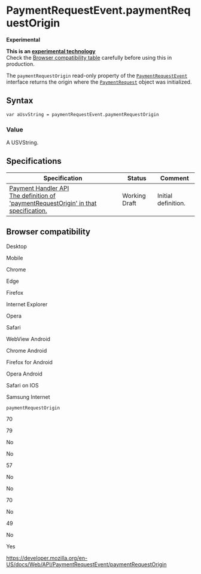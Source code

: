 PaymentRequestEvent.paymentRequestOrigin
========================================

**Experimental**

**This is an [experimental technology](https://developer.mozilla.org/en-US/docs/MDN/Guidelines/Conventions_definitions#experimental)**  
Check the [Browser compatibility table](#browser_compatibility) carefully before using this in production.

The `paymentRequestOrigin` read-only property of the [`PaymentRequestEvent`](../paymentrequestevent) interface returns the origin where the [`PaymentRequest`](../paymentrequest) object was initialized.

Syntax
------

    var aUsvString = paymentRequestEvent.paymentRequestOrigin

### Value

A USVString.

Specifications
--------------

<table><thead><tr class="header"><th>Specification</th><th>Status</th><th>Comment</th></tr></thead><tbody><tr class="odd"><td><a href="https://w3c.github.io/payment-handler/#paymentrequestorigin-attribute">Payment Handler API<br />
<span class="small">The definition of 'paymentRequestOrigin' in that specification.</span></a></td><td><span class="spec-wd">Working Draft</span></td><td>Initial definition.</td></tr></tbody></table>

Browser compatibility
---------------------

Desktop

Mobile

Chrome

Edge

Firefox

Internet Explorer

Opera

Safari

WebView Android

Chrome Android

Firefox for Android

Opera Android

Safari on IOS

Samsung Internet

`paymentRequestOrigin`

70

79

No

No

57

No

No

70

No

49

No

Yes

<a href="https://developer.mozilla.org/en-US/docs/Web/API/PaymentRequestEvent/paymentRequestOrigin" class="_attribution-link">https://developer.mozilla.org/en-US/docs/Web/API/PaymentRequestEvent/paymentRequestOrigin</a>
